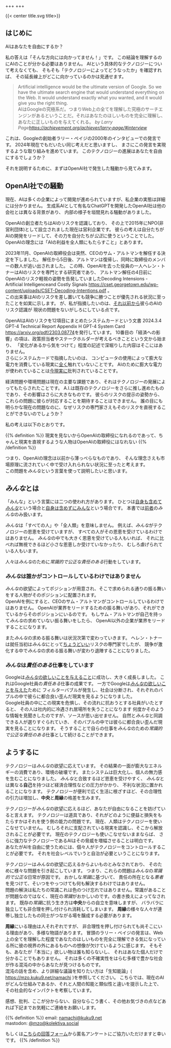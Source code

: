 +++
+++

{{< center title.svg title>}}

## はじめに
AIはあなたを自由にするか？

私の答えは「そんな方向には向かってません！」です。
この結論を理解するのにAIのことが分かる必要はありません。
AIという具体的なテクノロジーについて考えなくても、
そもそも「テクノロジーによってどうなったか」を確認すれば、
その延長線上がどこに向かっているのかは見通せます。

> Artificial intelligence would be the ultimate version of Google. So we have the ultimate search engine that would understand everything on the Web. It would understand exactly what you wanted, and it would give you the right thing.  
AIはGoogleの究極系だ。つまりWeb上の全てを理解した究極のサーチエンジンがあるということだ。それはあなたのほしいものを完全に理解し、あなたに正しいものを与えてくれる。
<cite>by Larry Page<span class="footnote">https://achievement.org/achiever/larry-page/#interview</span></cite>

これは、Googleの創始者ラリー・ペイジの2000年のインタビューでの発言です。
2024年現在でもだいたい同じ考えだと思いますし、
まさにこの発言を実現するような取り組みを進めています。
このテクノロジーの進展はあなたを自由にするでしょうか？

それを説明するために、まずはOpenAI社で発生した騒動から見てみます。

## OpenAI社での騒動
現在、AIは多くの企業によって開発が進められていますが、私企業の実態は詳細には分かりません。
生成系AIとして有名なChatGPTを開発したOpenAI社は他の会社とは異なる背景があり、
内部の様子を垣間見れる騒動がありました。

OpenAIの創立者たちはAIのリスクを認識しており、
その上で2015年にNPO(非営利団体)として設立されました<span class="footnote">現在は営利企業です</span>。
彼らの考えは自分たちがAIの開発をリードして、その力を自分たちが*公正*に使うということでした。
OpenAIの理念には「AIの利益を全人類にもたらすこと」とあります。

2023年11月、OpenAIの取締役会は突然、CEOのサム・アルトマンを解任する決定を下しました。
解任から5日後、アルトマンは復帰し、同時に取締役のメンバーの数人が追い出されました。
この時、OpenAIを去った役員の一人ヘレン・トナーはAIのリスクを専門とする研究者であり、
アルトマン解任の4日前にOpenAIのリスク軽視の姿勢を告発していました<span class="footnote">Decoding Intensions - Artificial Intelligenceand Costly Signals
https://cset.georgetown.edu/wp-content/uploads/CSET-Decoding-Intentions.pdf
</span>。  
この出来事はAIのリスクを差し置いても競争に勝つことが優先される状況に至ったことを如実に示します。
が、私が指摘したいのは、<ins>それ以前から</ins>彼らのAIのリスク認識が
現状の問題をないがしろにしている点です。

OpenAIはAIのリスクを12項目にまとめたシステムカードという文書<span class="footnote">
2024.3.4 GPT-4 Technical Report Appendix H GPT-4 System Card
https://arxiv.org/pdf/2303.08774</span>を発行しています。
10番目の「経済への影響」の項は、政策担当者やステークホルダーが考えるべきことという文から始まり、
「変化があるから気をつけて」程度の記述で深堀りした内容はそこにはありません。  
さらにシステムカードで指摘したいのは、
コンピュータの使用によって膨大な電力を消費している現実に<ins>全く</ins>触れていないことです。
AIのために膨大な電力が使われていることは<ins>今現実に</ins>批判されていることです。

経済問題や環境問題は現在の主要な課題であり、それはテクノロジーの発展によってもたらされたことです。
A.I.は既存のテクノロジーをさらに推し進めたものであり、その影響はさらに大きなものです。
彼らのリスクの提示の姿勢から、これらの問題に彼らが対応することを期待することはできません。
誰の目にも明らかな現在の問題なのに、なぜリスクの専門家さえもそのリスクを直視することができないのでしょうか？

私の考えは以下のとおりです。

{{% definition %}}
現実を見ないからOpenAIの取締役になれるのであって、ちゃんと現実を直視するような人物はOpenAIの取締役にはなれない
{{% /definition %}}

つまり、OpenAIの理念は以前から薄っぺらなものであり、
そんな理念さえも市場原理に流されていく中で受け入れられない状況に至ったと考えます。  
この問題を*みんな*という言葉を使って説明したいと思います。

## *みんな*とは
「みんな」という言葉には二つの使われ方があります。
ひとつは<ins>自身も含めて*みんな*</ins>という場合と<ins>自身は含めずにみんな</ins>という場合です。
本書では<ins>前者</ins>の*みんな*のみ扱います。

*みんな*は「すべての人」や「全人類」を意味しません。
例えば、*みんな*がテクノロジーの恩恵を受けていますが、
すべての人がその恩恵を受けているわけではありません。
*みんな*の中でも大きく恩恵を受けている人もいれば、
それに比べれば無視できるほど小さな恩恵しか受けていなかったり、
むしろ虐げられている人もいます。

人々は*みんな*のために*常識的で公正な責任のある*行動をしています。

### *みんな*は誰かがコントロールしているわけではありません
*みんな*の欲望によってポジションが用意され、そこで求められる通りの振る舞いをする人物がそのポジションに配置されます。  
OpenAIを例にすると、CEOのサム・アルトマンがコントロールしているわけではありません。
OpenAIが業界をリードするための振る舞いがあり、それができているからそのポジションにいるのです。
もしサム・アルトマンが自己を持って*みんな*の求めていない振る舞いをしたら、
OpenAI以外の企業が業界をリードすることになります。

また*みんな*の求める振る舞いは状況次第で変わっていきます。
ヘレン・トナーは就任当初は*みんな*にとって<ins>ちょうどいい</ins>リスクの専門家でしたが、
競争が激化する中で*みんな*の求める振る舞いが変わり退陣することになりました。

### *みんな*は*責任のある*仕事をしています
Googleは<ins>*みんな*の欲しいことを与えること</ins>に成功し、大きく成長しました。
これはGoogle社員の*責任ある*仕事の成果です。
一方でGoogleは<ins>*みんな*の欲しいことを与えた</ins>ために
フィルターバブルが発生し、社会は分断され、それぞれのバブルの中で彼らに都合良い歪んだ現実を見るようになりました。  
Google社員の中にこの現実を危惧し、その流れに抗おうとする社員がいたとすると、
その人は社内的に冷遇され居場所を失うことになります
<span class="footnote">何度かそのような情報を見聞きしたのですが、ソースが思い出せません</span>。
自然と*みんな*と同調できる人が選りすぐられていき、
そのバブルの中では彼らに都合良い歪んだ現実を見ることになります。
そうすることで自らの仕事を*みんな*のための*常識的で公正な責任のある*仕事として続けることができます。

## ようするに
テクノロジーは*みんな*の欲望に応えています。
その結果の一面が膨大なエネルギーの消費であり、環境の破壊です。
またシステムは巨大化し、個人の無力感を生むことになりました。
*みんな*と合致するほど恩恵を受けやすく、
*みんな*とは異なる**自己**を持つほど経済合理性などの圧力がかかり、
不利な状況に置かれることになります。
テクノロジーが便利で広く生活に根ざすほど、その合理性の引力は増加し、**中央**と**周縁**の格差を生みます。

テクノロジーが*みんな*の欲望に応えるほど、あなたが自由になることを妨げていると言えます。
テクノロジーは道具であり、それがどのように便益と損失をもたらすかはそれを使う側の能力の問題です。
現在、人類はテクノロジーを使いこなせていません。
むしろそれに支配されている現実を認識し、そこから解放されることが必要です。
現在のテクノロジーも使いこなせないままならば、
さらに強力なテクノロジーであるAIはその脅威を増幅させることは明白です。  
あなたがAIを自由に使うためには、個々人がテクノロジーをコントロールすることが必要です。
それを社会レベルでいうと自治が必要ということになります。

テクノロジーは*みんな*の欲望に応えるからよいものとみなされており、
そのために様々な問題を引き起こしています。
つまり、これらの問題は*みんな*の*常識的で公正な*日常が原因です。
おかしな*常識*に基づいて、
責任の所在となる*悪者*を見つけて、そいつをやっつけても何も解決するわけではありません。  
問題の解決は私たちの常識<span class="footnote">これは色のつけ忘れではありません。常識があることが問題なのではなく、現在の*常識*がおかしいのです。</span>の書き換えによってなされます。
既存の*常識*に抗う生き方は**中央**からの自立を意味しますが、
バラバラに独立しても非合理を押し付けられ消耗してしまいます。
**周縁**の様々な人々が連帯し独立したもの同士がつながる場を醸成する必要があります。

**周縁**にいる理由は人それぞれですが、
非合理性を押し付けられても尚そこにいる理由があり、多様な物語があります。
冒頭のラリー・ペイジの発言は、Web上の全てを理解した程度であなたのほしいものを完全に理解できる気になっている所に彼の視界の外にあるものへの想像が欠けているように感じます。
そもそも、あなたが「本当に」欲しい物は誰も知らないし、
それはあなた個人だけで分かることでもありません。
それは多くの不確実性をはらむ多様で豊かな社会が作る混沌の中からあなたが見つけるものです。  
混沌の話を含め、より詳細な議論を知りたい方は「生知能論」( https://mzo.kuku9.net/namachi )を参照してください。
こちらでは、現在のAIがどんな仕組みであるか、それと人間の知能と類似性と違いを提示した上で、
その社会的なインパクトを考察しています。

感想、批判、ここが分からない、自分ならこう書く、その他お気づきの点などあれば下記までお気軽にご連絡をお願いします。

{{% definition %}}
email: <a href="mailto:namachi@kuku9.net">namachi@kuku9.net</a>  
mastodon: <a href="https://kolektiva.social/@mzo">@mzo@kolektiva.social </a>  

もしくは<a href="https://lib.kuku9.net/survey/index.php/521887?lang=ja"><ins>こちらの回答フォーム</ins></a>から匿名アンケートにご協力いただけますと幸いです。
{{% /definition %}}
